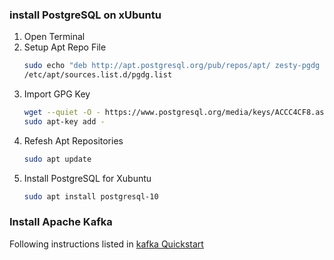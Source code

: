### install PostgreSQL on xUbuntu

1. Open Terminal
1. Setup Apt Repo File
   ```bash
   sudo echo "deb http://apt.postgresql.org/pub/repos/apt/ zesty-pgdg main" \
   /etc/apt/sources.list.d/pgdg.list
   ```
1. Import GPG Key
   ```bash
   wget --quiet -O - https://www.postgresql.org/media/keys/ACCC4CF8.asc | \
   sudo apt-key add -
   ```
1. Refesh Apt Repositories
   ```bash
   sudo apt update
   ```
1. Install PostgreSQL for Xubuntu
   ```bash
   sudo apt install postgresql-10
   ```
   
### Install Apache Kafka

Following instructions listed in [kafka Quickstart](https://kafka.apache.org/quickstart#quickstart_startserver)
